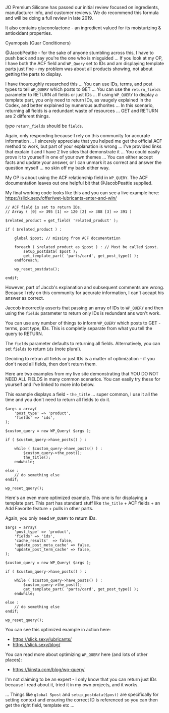 JO Premium Silicone has passed our initial review focused on ingredients, manufacturer info, and customer reviews. We do recommend this formula and will be doing a full review in late 2019. 

It also contains gluconolactone - an ingredient valued for its moisturizing & antioxidant properties. 

Cyamopsis (Guar Conditioners)


@JacobPeattie  - for the sake of anyone stumbling across this, I have to push back and say you're the one who is misguided ... If you look at my OP, I have both the ACF field and `WP_Query` set to IDs and am displaying template parts just fine - my problem was about all products showing, not about getting the parts to display. 

I have thouroughly researched this ... You can use IDs, terms, and post types to tell `WP_QUERY` which posts to GET ... You can use the `return_fields` parameter to RETURN all fields or just IDs ... If using `WP_QUERY` to display a template part, you only need to return IDs, as vaugely explained in the Codex, and better explained by numerous authorites ... In this scenario, returning all fields is a redundant waste of resources ... GET and RETURN are 2 different things. 

*typo* `return_fields` should be `fields`. 

Again, only responding because I rely on this community for accurate information ... I sincerely appreciate that you helped me get the official ACF method to work, but part of your explanation is wrong ... I've provided links that explain it and I have 2 live sites that demonstrate it ... You could easily prove it to yourself in one of your own themes ... You can either accept facts and update your answer, or I can unmark it as correct and answer the question myself ... no skin off my back either way.



My OP is about using the ACF relationship field in `WP_QUERY`. The ACF documentation leaves out one helpful bit that @JacobPeattie supplied. 

My final working code looks like this and you can see a live example here:
https://slick.sexy/offer/wet-lubricants-enter-and-win/

```
// ACF field is set to return IDs.
// Array ( [0] => 395 [1] => 120 [2] => 388 [3] => 391 )

$related_product = get_field( 'related_product' );

if ( $related_product ) :

    global $post; // missing from ACF documentation

    foreach ( $related_product as $post ) : // Must be called $post. 
        setup_postdata( $post ); 
        get_template_part( 'parts/card', get_post_type() );
    endforeach;

    wp_reset_postdata();

endif;
```

However, part of Jaccb's explanation and subsequent comments are wrong. Because I rely on this community for accurate information, I can't accapt his answer as correct. 

Jaccob incorrectly asserts that passing an array of IDs to `WP_QUERY` and then using the `fields` parameter to return only IDs is redundant ans won't work. 

You can use any number of things to inform `WP_QUERY` which posts to GET - terms, post type, IDs. This is completly separate from what you tell the query to RETURN. 

The `fields` parameter defaults to returning all fields. Alternatively, you can set `fields` to return `ids` (note plural). 

Deciding to retrun all fields or just IDs is a matter of optimization - if you don't need all fields, then don't return them. 

Here are two examples from my live site demonstrating that YOU DO NOT NEED ALL FIELDS in many common scenarios. You can easily try these for yourself and I've linked to more info below. 

This example displays a field - `the_title` ... super common, I use it all the time and you don't need to return all fields to do it. 

```
$args = array( 
    'post_type' => 'product',
    'fields' => 'ids',
);

$custom_query = new WP_Query( $args );

if ( $custom_query->have_posts() ) :  

    while ( $custom_query->have_posts() ) : 
        $custom_query->the_post(); 
        the_title();
    endwhile;

else : 
    // do something else
endif; 

wp_reset_query();
```

Here's an even more optimized example. This one is for displaying a template part. This part has standard stuff like `the_title` + ACF fields + an Add Favorite feature + pulls in other parts. 

Again, you only need `WP_QUERY` to return IDs. 

```
$args = array( 
	'post_type' => 'product',
	'fields' => 'ids',
	'cache_results'  => false,
	'update_post_meta_cache' => false, 
	'update_post_term_cache' => false, 
);

$custom_query = new WP_Query( $args );

if ( $custom_query->have_posts() ) : 

    while ( $custom_query->have_posts() ) : 
        $custom_query->the_post(); 
        get_template_part( 'parts/card', get_post_type() );                           
    endwhile;
    
else :
    // do something else
endif;

wp_reset_query();
```

You can see this optimized example in action here:

- https://slick.sexy/lubricants/
- https://slick.sexy/blog/


You can read more about optimizing `WP_QUERY` here (and lots of other places):

- https://kinsta.com/blog/wp-query/


I'm not claiming to be an expert - I only know that you can return just IDs because I read about it, tried it in my own projects, and it works. 

... Things like `global Spost` and `setup_postdata($post)` are specifically for setting context and ensuring the correct ID is referenced so you can then get the right field, template etc ...